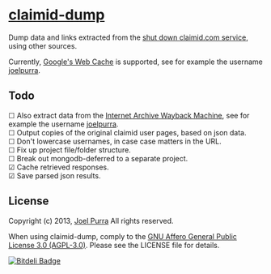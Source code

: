 # [claimid-dump](http://claimid-dump.joelpurra.com/)

Dump data and links extracted from the [shut down claimid.com service](https://en.wikipedia.org/wiki/ClaimID), using other sources.

Currently, [Google's Web Cache](https://support.google.com/webmasters/answer/1050724?hl=en#cached) is supported, see for example the username [joelpurra](http://webcache.googleusercontent.com/search?q=cache:http://claimid.com/joelpurra).



## Todo

&#9744; Also extract data from the [Internet Archive Wayback Machine](http://web.archive.org/web/), see for example the username [joelpurra](http://web.archive.org/web/http://claimid.com/joelpurra).  
&#9744; Output copies of the original claimid user pages, based on json data.  
&#9744; Don't lowercase usernames, in case case matters in the URL.  
&#9744; Fix up project file/folder structure.  
&#9744; Break out mongodb-deferred to a separate project.  
&#9745; Cache retrieved responses.  
&#9745; Save parsed json results.  



## License

Copyright (c) 2013, [Joel Purra](http://joelpurra.com/) All rights reserved.

When using claimid-dump, comply to the [GNU Affero General Public License 3.0 (AGPL-3.0)](https://en.wikipedia.org/wiki/Affero_General_Public_License). Please see the LICENSE file for details.


[![Bitdeli Badge](https://d2weczhvl823v0.cloudfront.net/joelpurra/claimid-dump/trend.png)](https://bitdeli.com/free "Bitdeli Badge")

